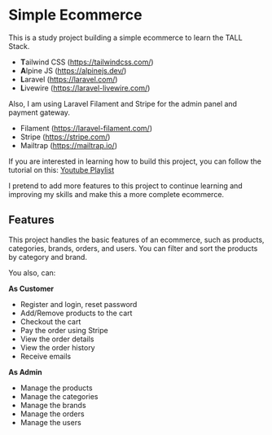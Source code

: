 # Simple Ecommerce

This is a study project building a simple ecommerce to learn the TALL Stack.

- **T**ailwind CSS (https://tailwindcss.com/)
- **A**lpine JS (https://alpinejs.dev/)
- **L**aravel (https://laravel.com/)
- **L**ivewire (https://laravel-livewire.com/)

Also, I am using Laravel Filament and Stripe for the admin panel and payment gateway.
- Filament (https://laravel-filament.com/)
- Stripe (https://stripe.com/)
- Mailtrap (https://mailtrap.io/)

If you are interested in learning how to build this project, you can follow the tutorial on this: [Youtube Playlist](https://www.youtube.com/watch?v=0AaOFn-n6Ho&list=PL6u82dzQtlfv8fJF3gm42TDHJdtA2NDWT)

I pretend to add more features to this project to continue learning and improving my skills and make this a more complete ecommerce.

## Features

This project handles the basic features of an ecommerce, such as products, categories, brands, orders, and users.
You can filter and sort the products by category and brand.

You also, can:

**As Customer**
- Register and login, reset password
- Add/Remove products to the cart
- Checkout the cart
- Pay the order using Stripe
- View the order details
- View the order history
- Receive emails

**As Admin**
- Manage the products
- Manage the categories
- Manage the brands
- Manage the orders
- Manage the users

